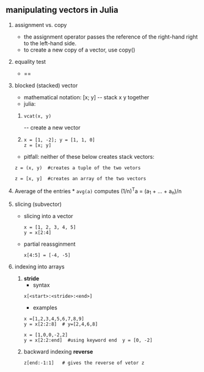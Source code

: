 ## manipulating vectors in Julia
1. assignment vs. copy
    * the assignment operator passes the reference of the right-hand right to the left-hand side.  
    * to create a new copy of a vector, use copy()

1. equality test
    * ==

1. blocked (stacked) vector
    * mathematical notation: [x; y] -- stack x y together
    * julia: 
    1. 
        ```
        vcat(x, y)
        ```
        -- create a new vector 
    1. 
        ```
        x = [1, -2]; y = [1, 1, 0]
        z = [x; y]
        ```
    * pitfall: neither of these below creates stack vectors: 
    ```
    z = (x, y)  #creates a tuple of the two vetors
    ```
    ```
    z = [x, y]  #creates an array of the two vectors
    ```
1. Average of the entries
    * 
        ```
        avg(a)
        ```
        computes (1/n)<sup>T</sup>a = (a<sub>1</sub> + ... + a<sub>n</sub>)/n 

1. slicing (subvector)
    * slicing into a vector
        ```
        x = [1, 2, 3, 4, 5]
        y = x[2:4]
        ```
    * partial reassginment 
        ```
        x[4:5] = [-4, -5]
        ```
1. indexing into arrays
    1. **stride** 
        * syntax
        ```
        x[<start>:<stride>:<end>]
        ```
        * examples
        ```
        x =[1,2,3,4,5,6,7,8,9]
        y = x[2:2:8]  # y=[2,4,6,8]
        ```
        ```
        x = [1,0,0,-2,2]
        y = x[2:2:end]  #using keyword end  y = [0, -2]
        ```
    1. backward indexing  **reverse**
        ```
        z[end:-1:1]   # gives the reverse of vetor z
        ```
